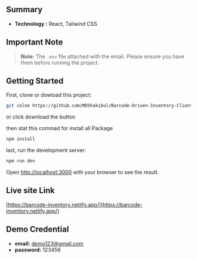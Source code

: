 ## Summary

- **Technology :** React, Tailwind CSS

## Important Note

> **Note:** The `.env` file attached with the email. Please ensure you have them before running the project.

## Getting Started

First, clone or dowload this project:

```bash
git colne https://github.com/MDShakibul/Barcode-Driven-Inventory-Client.git
```
or click download the button

then stat this commad for install all Package

```bash
npm install
```

last, run the development server:

```bash
npm run dev
```
Open [http://localhost:3000](http://localhost:3000) with your browser to see the result.

## Live site Link

[https://barcode-inventory.netlify.app/](https://barcode-inventory.netlify.app/)

## Demo Credential

- **email:** demo123@gmail.com
- **password:** 123456
